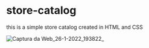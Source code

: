 # store-catalog
this is a simple store catalog created in HTML and CSS

![Captura da Web_26-1-2022_193822_](https://user-images.githubusercontent.com/79426395/151258973-53588a06-e36e-4c20-a2a2-42d203a4ff20.jpeg)


